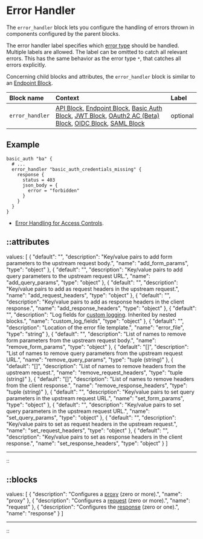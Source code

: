 # Error Handler

The `error_handler` block lets you configure the handling of errors thrown in components configured by the parent blocks.

The error handler label specifies which [error type](/configuration/error-handling#error-types) should be handled. Multiple labels are allowed. The label can be omitted to catch all relevant errors. This has the same behavior as the error type `*`, that catches all errors explicitly.

Concerning child blocks and attributes, the `error_handler` block is similar to an [Endpoint Block](/configuration/block/endpoint).

| Block name      | Context                                                                                                                                                                                                                                                                                                                          | Label    |
| :---------------| :--------------------------------------------------------------------------------------------------------------------------------------------------------------------------------------------------------------------------------------------------------------------------------------------------------------------------------| :--------|
| `error_handler` | [API Block](/configuration/block/api), [Endpoint Block](/configuration/block/endpoint), [Basic Auth Block](/configuration/block/basic_auth), [JWT Block](/configuration/block/jwt), [OAuth2 AC (Beta) Block](/configuration/block/beta_oauth2), [OIDC Block](/configuration/block/oidc), [SAML Block](/configuration/block/saml) | optional |

## Example

```hcl
basic_auth "ba" {
  # ...
  error_handler "basic_auth_credentials_missing" {
    response {
      status = 403
      json_body = {
        error = "forbidden"
      }
    }
  }
}
```

- [Error Handling for Access Controls](https://github.com/coupergateway/couper-examples/blob/master/error-handling-ba/README.md).

::attributes
---
values: [
  {
    "default": "",
    "description": "Key/value pairs to add form parameters to the upstream request body.",
    "name": "add_form_params",
    "type": "object"
  },
  {
    "default": "",
    "description": "Key/value pairs to add query parameters to the upstream request URL.",
    "name": "add_query_params",
    "type": "object"
  },
  {
    "default": "",
    "description": "Key/value pairs to add as request headers in the upstream request.",
    "name": "add_request_headers",
    "type": "object"
  },
  {
    "default": "",
    "description": "Key/value pairs to add as response headers in the client response.",
    "name": "add_response_headers",
    "type": "object"
  },
  {
    "default": "",
    "description": "Log fields for [custom logging](/observation/logging#custom-logging). Inherited by nested blocks.",
    "name": "custom_log_fields",
    "type": "object"
  },
  {
    "default": "",
    "description": "Location of the error file template.",
    "name": "error_file",
    "type": "string"
  },
  {
    "default": "",
    "description": "List of names to remove form parameters from the upstream request body.",
    "name": "remove_form_params",
    "type": "object"
  },
  {
    "default": "[]",
    "description": "List of names to remove query parameters from the upstream request URL.",
    "name": "remove_query_params",
    "type": "tuple (string)"
  },
  {
    "default": "[]",
    "description": "List of names to remove headers from the upstream request.",
    "name": "remove_request_headers",
    "type": "tuple (string)"
  },
  {
    "default": "[]",
    "description": "List of names to remove headers from the client response.",
    "name": "remove_response_headers",
    "type": "tuple (string)"
  },
  {
    "default": "",
    "description": "Key/value pairs to set query parameters in the upstream request URL.",
    "name": "set_form_params",
    "type": "object"
  },
  {
    "default": "",
    "description": "Key/value pairs to set query parameters in the upstream request URL.",
    "name": "set_query_params",
    "type": "object"
  },
  {
    "default": "",
    "description": "Key/value pairs to set as request headers in the upstream request.",
    "name": "set_request_headers",
    "type": "object"
  },
  {
    "default": "",
    "description": "Key/value pairs to set as response headers in the client response.",
    "name": "set_response_headers",
    "type": "object"
  }
]

---
::

::blocks
---
values: [
  {
    "description": "Configures a [proxy](/configuration/block/proxy) (zero or more).",
    "name": "proxy"
  },
  {
    "description": "Configures a [request](/configuration/block/request) (zero or more).",
    "name": "request"
  },
  {
    "description": "Configures the [response](/configuration/block/response) (zero or one).",
    "name": "response"
  }
]

---
::
